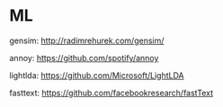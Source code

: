 # ML

gensim:
  http://radimrehurek.com/gensim/
  
annoy:
  https://github.com/spotify/annoy

lightlda:
  https://github.com/Microsoft/LightLDA

fasttext:
  https://github.com/facebookresearch/fastText
